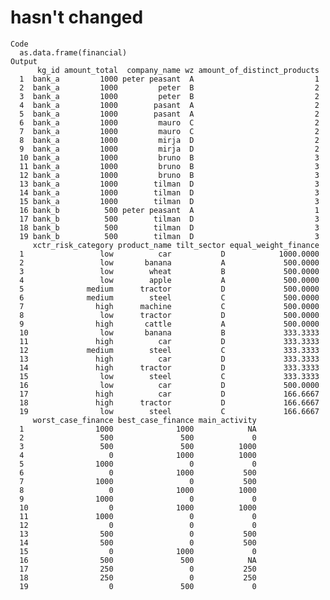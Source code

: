 # hasn't changed

    Code
      as.data.frame(financial)
    Output
          kg_id amount_total  company_name wz amount_of_distinct_products
      1  bank_a         1000 peter peasant  A                           1
      2  bank_a         1000         peter  B                           2
      3  bank_a         1000         peter  B                           2
      4  bank_a         1000        pasant  A                           2
      5  bank_a         1000        pasant  A                           2
      6  bank_a         1000         mauro  C                           2
      7  bank_a         1000         mauro  C                           2
      8  bank_a         1000         mirja  D                           2
      9  bank_a         1000         mirja  D                           2
      10 bank_a         1000         bruno  B                           3
      11 bank_a         1000         bruno  B                           3
      12 bank_a         1000         bruno  B                           3
      13 bank_a         1000        tilman  D                           3
      14 bank_a         1000        tilman  D                           3
      15 bank_a         1000        tilman  D                           3
      16 bank_b          500 peter peasant  A                           1
      17 bank_b          500        tilman  D                           3
      18 bank_b          500        tilman  D                           3
      19 bank_b          500        tilman  D                           3
         xctr_risk_category product_name tilt_sector equal_weight_finance
      1                 low          car           D            1000.0000
      2                 low       banana           A             500.0000
      3                 low        wheat           B             500.0000
      4                 low        apple           A             500.0000
      5              medium      tractor           D             500.0000
      6              medium        steel           C             500.0000
      7                high      machine           C             500.0000
      8                 low      tractor           D             500.0000
      9                high       cattle           A             500.0000
      10                low       banana           B             333.3333
      11               high          car           D             333.3333
      12             medium        steel           C             333.3333
      13               high          car           D             333.3333
      14               high      tractor           D             333.3333
      15                low        steel           C             333.3333
      16                low          car           D             500.0000
      17               high          car           D             166.6667
      18               high      tractor           D             166.6667
      19                low        steel           C             166.6667
         worst_case_finance best_case_finance main_activity
      1                1000              1000            NA
      2                 500               500             0
      3                 500               500          1000
      4                   0              1000          1000
      5                1000                 0             0
      6                   0              1000           500
      7                1000                 0           500
      8                   0              1000          1000
      9                1000                 0             0
      10                  0              1000          1000
      11               1000                 0             0
      12                  0                 0             0
      13                500                 0           500
      14                500                 0           500
      15                  0              1000             0
      16                500               500            NA
      17                250                 0           250
      18                250                 0           250
      19                  0               500             0

